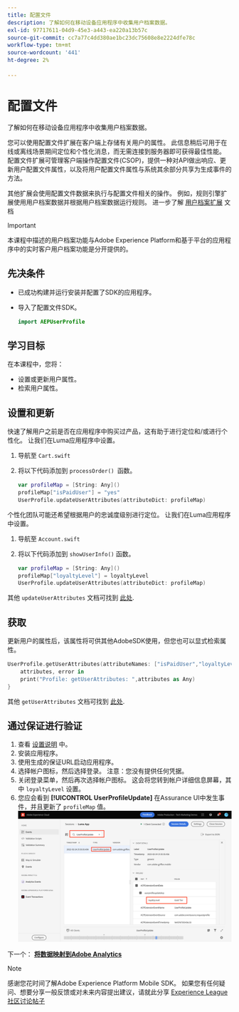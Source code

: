 ```yaml
---
title: 配置文件
description: 了解如何在移动设备应用程序中收集用户档案数据。
exl-id: 97717611-04d9-45e3-a443-ea220a13b57c
source-git-commit: cc7a77c4dd380ae1bc23dc75608e8e2224dfe78c
workflow-type: tm+mt
source-wordcount: '441'
ht-degree: 2%

---
```


# 配置文件

了解如何在移动设备应用程序中收集用户档案数据。

您可以使用配置文件扩展在客户端上存储有关用户的属性。 此信息稍后可用于在线或离线场景期间定位和个性化消息，而无需连接到服务器即可获得最佳性能。 配置文件扩展可管理客户端操作配置文件(CSOP)，提供一种对API做出响应、更新用户配置文件属性，以及将用户配置文件属性与系统其余部分共享为生成事件的方法。

其他扩展会使用配置文件数据来执行与配置文件相关的操作。 例如，规则引擎扩展使用用户档案数据并根据用户档案数据运行规则。 进一步了解 [用户档案扩展](https://aep-sdks.gitbook.io/docs/foundation-extensions/profile) 文档

>[!IMPORTANT]
>
>本课程中描述的用户档案功能与Adobe Experience Platform和基于平台的应用程序中的实时客户用户档案功能是分开提供的。


## 先决条件

* 已成功构建并运行安装并配置了SDK的应用程序。
* 导入了配置文件SDK。

   ```swift
   import AEPUserProfile
   ```

## 学习目标

在本课程中，您将：

* 设置或更新用户属性。
* 检索用户属性。


## 设置和更新

快速了解用户之前是否在应用程序中购买过产品，这有助于进行定位和/或进行个性化。 让我们在Luma应用程序中设置。

1. 导航至 `Cart.swift`

1. 将以下代码添加到 `processOrder() `函数。

   ```swift
   var profileMap = [String: Any]()
   profileMap["isPaidUser"] = "yes"
   UserProfile.updateUserAttributes(attributeDict: profileMap)
   ```

个性化团队可能还希望根据用户的忠诚度级别进行定位。 让我们在Luma应用程序中设置。

1. 导航至 `Account.swift`

1. 将以下代码添加到 `showUserInfo()` 函数。

   ```swift
   var profileMap = [String: Any]()
   profileMap["loyaltyLevel"] = loyaltyLevel
   UserProfile.updateUserAttributes(attributeDict: profileMap)
   ```

其他 `updateUserAttributes` 文档可找到 [此处](https://aep-sdks.gitbook.io/docs/foundation-extensions/profile/profile-api-references#update-user-attributes).

## 获取

更新用户的属性后，该属性将可供其他AdobeSDK使用，但您也可以显式检索属性。

```swift
UserProfile.getUserAttributes(attributeNames: ["isPaidUser","loyaltyLevel"]){
    attributes, error in
    print("Profile: getUserAttributes: ",attributes as Any)
}
```

其他 `getUserAttributes` 文档可找到 [此处](https://aep-sdks.gitbook.io/docs/foundation-extensions/profile/profile-api-references#get-user-attributes).

## 通过保证进行验证

1. 查看 [设置说明](assurance.md) 中。
1. 安装应用程序。
1. 使用生成的保证URL启动应用程序。
1. 选择帐户图标，然后选择登录。 注意：您没有提供任何凭据。
1. 关闭登录菜单，然后再次选择帐户图标。 这会将您转到帐户详细信息屏幕，其中 `loyaltyLevel` 设置。
1. 您应会看到 **[!UICONTROL UserProfileUpdate]** 在Assurance UI中发生事件，并且更新了 `profileMap` 值。
   ![验证配置文件](assets/mobile-profile-validate.png)

下一个： **[将数据映射到Adobe Analytics](analytics.md)**

>[!NOTE]
>
>感谢您花时间了解Adobe Experience Platform Mobile SDK。 如果您有任何疑问、想要分享一般反馈或对未来内容提出建议，请就此分享 [Experience League社区讨论帖子](https://experienceleaguecommunities.adobe.com/t5/adobe-experience-platform-launch/tutorial-discussion-implement-adobe-experience-cloud-in-mobile/td-p/443796)